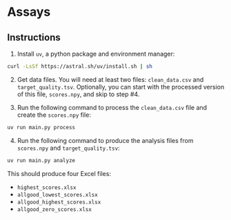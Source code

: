 # Assays

## Instructions

1. Install `uv`, a python package and environment manager:

```bash
curl -LsSf https://astral.sh/uv/install.sh | sh
```

2. Get data files. You will need at least two files: `clean_data.csv` and `target_quality.tsv`. Optionally, you can start with the processed version of this file, `scores.npy`, and skip to step #4.

3. Run the following command to process the `clean_data.csv` file and create the `scores.npy` file:

```bash
uv run main.py process
```

4. Run the following command to produce the analysis files from `scores.npy` and `target_quality.tsv`:

```bash
uv run main.py analyze
```

This should produce four Excel files:

- `highest_scores.xlsx`
- `allgood_lowest_scores.xlsx`
- `allgood_highest_scores.xlsx`
- `allgood_zero_scores.xlsx`